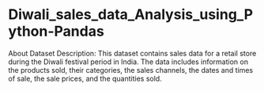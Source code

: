 # Diwali_sales_data_Analysis_using_Python-Pandas
About Dataset
Description: This dataset contains sales data for a retail store during the Diwali festival period in India. The data includes information on the products sold, their categories, the sales channels, the dates and times of sale, the sale prices, and the quantities sold.
